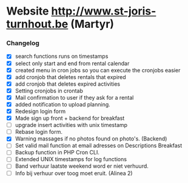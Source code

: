 Website http://www.st-joris-turnhout.be (Martyr)
=============================================

###  Changelog
- [x] search functions runs on timestamps
- [x] select only start and end from rental calendar
- [x] created menu in cron jobs so you can execute the cronjobs easier
- [x] add cronjob that deletes rentals that expired
- [x] add cronjob that deletes expired activities
- [x] Setting cronjobs in crontab 
- [x] Mail confirmation to user if they ask for a rental
- [x] added notification to upload planning.
- [x] Redesign login form
- [x] Made sign up front + backend for breakfast 
- [ ] upgrade insert activities with unix timestamp
- [ ] Rebase login form.
- [x] Warning massages if no photos found on photo's. (Backend)
- [ ] Set valid mail function at email adresses on Descriptions Breakfast
- [ ] Backup function in PHP Cron CLI.
- [ ] Extended UNIX timestamps for log functions
- [ ] Band verhuur laatste weekend word er niet verhuurd.
- [ ] Info bij verhuur over toog moet eruit. (Alinea 2)